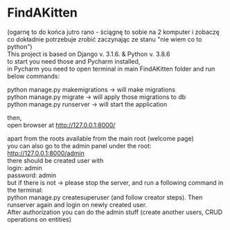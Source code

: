 # FindAKitten

(ogarnę to do końca jutro rano - ściągnę to sobie na 2 komputer i zobaczę co dokładnie potrzebuje zrobić zaczynając ze stanu "nie wiem co to python")  
This project is based on  Django v. 3.1.6. & Python v. 3.8.6  
to start you need those and Pycharm installed,   
in Pycharm you need to open terminal in  main FindAKitten folder and run below commands:  
  
python manage.py makemigrations   -> will make migrations    
python manage.py migrate          -> will apply those migrations to db  
python manage.py runserver        -> will start the application  
  
then,  
open browser at http://127.0.0.1:8000/  
  
apart from the roots available from the main root (welcome page)  
you can also go to the admin panel under the root:  
http://127.0.0.1:8000/admin   
there should be created user with  
login: admin  
password: admin   
but if there is not -> please stop the server, and run a following command in the terminal:  
python manage.py createsuperuser   (and follow creator steps). Then runserver again and login on newly created user.  
After authorization you can do the admin stuff (create another users, CRUD operations on entities)  
